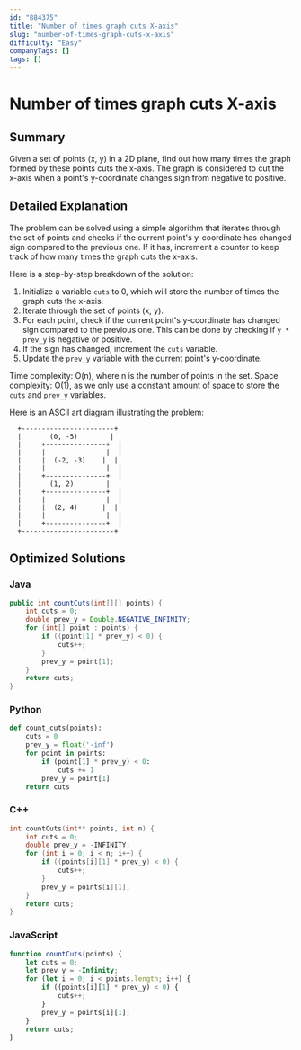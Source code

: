 ```yaml
---
id: "884375"
title: "Number of times graph cuts X-axis"
slug: "number-of-times-graph-cuts-x-axis"
difficulty: "Easy"
companyTags: []
tags: []
---
```


**Number of times graph cuts X-axis**
=============================

## Summary
Given a set of points (x, y) in a 2D plane, find out how many times the graph formed by these points cuts the x-axis. The graph is considered to cut the x-axis when a point's y-coordinate changes sign from negative to positive.

## Detailed Explanation
The problem can be solved using a simple algorithm that iterates through the set of points and checks if the current point's y-coordinate has changed sign compared to the previous one. If it has, increment a counter to keep track of how many times the graph cuts the x-axis.

Here is a step-by-step breakdown of the solution:

1. Initialize a variable `cuts` to 0, which will store the number of times the graph cuts the x-axis.
2. Iterate through the set of points (x, y).
3. For each point, check if the current point's y-coordinate has changed sign compared to the previous one. This can be done by checking if `y * prev_y` is negative or positive.
4. If the sign has changed, increment the `cuts` variable.
5. Update the `prev_y` variable with the current point's y-coordinate.

Time complexity: O(n), where n is the number of points in the set.
Space complexity: O(1), as we only use a constant amount of space to store the `cuts` and `prev_y` variables.

Here is an ASCII art diagram illustrating the problem:
```
  +-----------------------+
  |       (0, -5)        |
  |     +---------------+  |
  |     |               |  |
  |     |  (-2, -3)    |  |
  |     |               |  |
  |     +---------------+  |
  |       (1, 2)        |
  |     +---------------+  |
  |     |               |  |
  |     |  (2, 4)      |  |
  |     |               |  |
  |     +---------------+  |
  +-----------------------+
```

## Optimized Solutions

### Java
```java
public int countCuts(int[][] points) {
    int cuts = 0;
    double prev_y = Double.NEGATIVE_INFINITY;
    for (int[] point : points) {
        if ((point[1] * prev_y) < 0) {
            cuts++;
        }
        prev_y = point[1];
    }
    return cuts;
}
```

### Python
```python
def count_cuts(points):
    cuts = 0
    prev_y = float('-inf')
    for point in points:
        if (point[1] * prev_y) < 0:
            cuts += 1
        prev_y = point[1]
    return cuts
```

### C++
```cpp
int countCuts(int** points, int n) {
    int cuts = 0;
    double prev_y = -INFINITY;
    for (int i = 0; i < n; i++) {
        if ((points[i][1] * prev_y) < 0) {
            cuts++;
        }
        prev_y = points[i][1];
    }
    return cuts;
}
```

### JavaScript
```javascript
function countCuts(points) {
    let cuts = 0;
    let prev_y = -Infinity;
    for (let i = 0; i < points.length; i++) {
        if ((points[i][1] * prev_y) < 0) {
            cuts++;
        }
        prev_y = points[i][1];
    }
    return cuts;
}
```